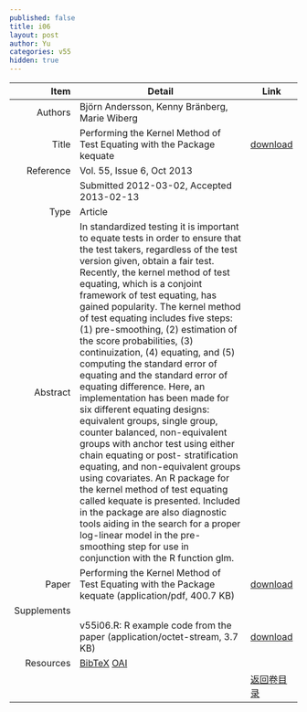 ```yaml
---
published: false
title: i06
layout: post
author: Yu
categories: v55
hidden: true
---
```


| Item | Detail | Link |
|---:|---|---|
| Authors | Björn Andersson, Kenny Bränberg, Marie Wiberg| |
| Title |Performing the Kernel Method of Test Equating with the Package kequate | [download](http://www.jstatsoft.org/v55/i06/paper) |
| Reference |Vol. 55, Issue 6, Oct 2013 | |
| | Submitted 2012-03-02, Accepted 2013-02-13| | 
| Type | Article| |
| Abstract | In standardized testing it is important to equate tests in order to ensure that the test takers, regardless of the test version given, obtain a fair test. Recently, the kernel method of test equating, which is a conjoint framework of test equating, has gained popularity. The kernel method of test equating includes five steps: (1) pre-smoothing, (2) estimation of the score probabilities, (3) continuization, (4) equating, and (5) computing the standard error of equating and the standard error of equating difference. Here, an implementation has been made for six different equating designs: equivalent groups, single group, counter balanced, non-equivalent groups with anchor test using either chain equating or post- stratification equating, and non-equivalent groups using covariates. An R package for the kernel method of test equating called kequate is presented. Included in the package are also diagnostic tools aiding in the search for a proper log-linear model in the pre-smoothing step for use in conjunction with the R function glm.| |
| Paper | Performing the Kernel Method of Test Equating with the Package kequate  (application/pdf, 400.7 KB)| [download](http://www.jstatsoft.org/v55/i06/paper) |
| Supplements | | |
| |v55i06.R:             R example code from the paper  (application/octet-stream, 3.7 KB)|  [download](http://www.jstatsoft.org/v55/i06/supp/2) |
| Resources | [BibTeX](http://www.jstatsoft.org/v55/i06/bibtex) [OAI](http://www.jstatsoft.org/oai?verb=GetRecord&identifier=oai.jstatsoft/v55/i06&prefix=oai_dc)| |
| |  | [返回卷目录]({{site.baseurl}}/volume/v55.html) |
